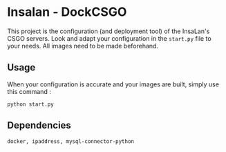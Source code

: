 # Insalan - DockCSGO

This project is the configuration (and deployment tool) of the InsaLan's CSGO servers. Look and adapt your configuration in the ```start.py``` file to your needs. All images need to be made beforehand.

## Usage

When your configuration is accurate and your images are built, simply use this command :
```
python start.py
```

## Dependencies
```
docker, ipaddress, mysql-connector-python
```
